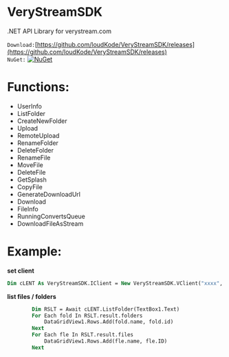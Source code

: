 # VeryStreamSDK
.NET API Library for verystream.com


`Download:`[https://github.com/loudKode/VeryStreamSDK/releases](https://github.com/loudKode/VeryStreamSDK/releases)<br>
`NuGet:`
[![NuGet](https://img.shields.io/nuget/v/DeQmaTech.VeryStreamSDK.svg?style=flat-square&logo=nuget)](https://www.nuget.org/packages/DeQmaTech.VeryStreamSDK)<br>

# Functions:
* UserInfo
* ListFolder
* CreateNewFolder
* Upload
* RemoteUpload
* RenameFolder
* DeleteFolder
* RenameFile
* MoveFile
* DeleteFile
* GetSplash
* CopyFile
* GenerateDownloadUrl
* Download
* FileInfo
* RunningConvertsQueue
* DownloadFileAsStream


# Example:
**set client**
```vb
Dim cLENT As VeryStreamSDK.IClient = New VeryStreamSDK.VClient("xxxx", "xxxx")
```

**list files / folders**
```vb
        Dim RSLT = Await cLENT.ListFolder(TextBox1.Text)
        For Each fold In RSLT.result.folders
            DataGridView1.Rows.Add(fold.name, fold.id)
        Next
        For Each fle In RSLT.result.files
            DataGridView1.Rows.Add(fle.name, fle.ID)
        Next
```
